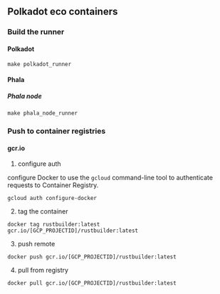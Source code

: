 ## Polkadot eco containers

### Build the runner

#### Polkadot

```shell
make polkadot_runner
```

#### Phala

##### Phala node

```shell
make phala_node_runner
```

### Push to container registries

#### gcr.io

1. configure auth

configure Docker to use the `gcloud` command-line tool to authenticate requests to Container Registry.

```shell
gcloud auth configure-docker
```

2. tag the container

```
docker tag rustbuilder:latest gcr.io/[GCP_PROJECTID]/rustbuilder:latest
```

3. push remote

```
docker push gcr.io/[GCP_PROJECTID]/rustbuilder:latest
```

4. pull from registry

```
docker pull gcr.io/[GCP_PROJECTID]/rustbuilder:latest
```